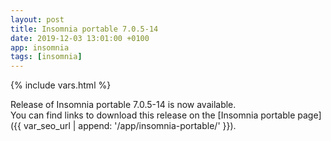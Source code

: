 ```yaml
---
layout: post
title: Insomnia portable 7.0.5-14
date: 2019-12-03 13:01:00 +0100
app: insomnia
tags: [insomnia]
---
```

{% include vars.html %}

Release of Insomnia portable 7.0.5-14 is now available.<br />
You can find links to download this release on the [Insomnia portable page]({{ var_seo_url | append: '/app/insomnia-portable/' }}).